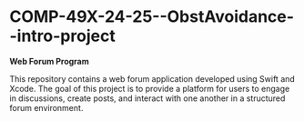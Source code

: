 # COMP-49X-24-25--ObstAvoidance--intro-project




**Web Forum Program**

This repository contains a web forum application developed using Swift and Xcode. The goal of this project is to provide a platform for users to engage in discussions, create posts, and interact with one another in a structured forum environment.

